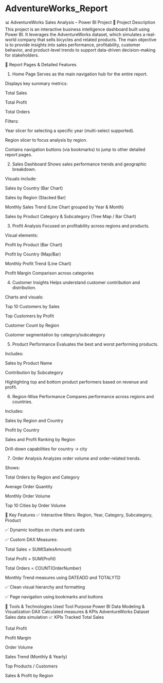 # AdventureWorks_Report
📊 AdventureWorks Sales Analysis – Power BI Project
📝 Project Description
This project is an interactive business intelligence dashboard built using Power BI. It leverages the AdventureWorks dataset, which simulates a real-world company that sells bicycles and related products. The main objective is to provide insights into sales performance, profitability, customer behavior, and product-level trends to support data-driven decision-making for stakeholders.

📁 Report Pages & Detailed Features
1. Home Page
Serves as the main navigation hub for the entire report.

Displays key summary metrics:

Total Sales

Total Profit

Total Orders

Filters:

Year slicer for selecting a specific year (multi-select supported).

Region slicer to focus analysis by region.

Contains navigation buttons (via bookmarks) to jump to other detailed report pages.

2. Sales Dashboard
Shows sales performance trends and geographic breakdown.

Visuals include:

Sales by Country (Bar Chart)

Sales by Region (Stacked Bar)

Monthly Sales Trend (Line Chart grouped by Year & Month)

Sales by Product Category & Subcategory (Tree Map / Bar Chart)

3. Profit Analysis
Focused on profitability across regions and products.

Visual elements:

Profit by Product (Bar Chart)

Profit by Country (Map/Bar)

Monthly Profit Trend (Line Chart)

Profit Margin Comparison across categories

4. Customer Insights
Helps understand customer contribution and distribution.

Charts and visuals:

Top 10 Customers by Sales

Top Customers by Profit

Customer Count by Region

Customer segmentation by category/subcategory

5. Product Performance
Evaluates the best and worst performing products.

Includes:

Sales by Product Name

Contribution by Subcategory

Highlighting top and bottom product performers based on revenue and profit.

6. Region-Wise Performance
Compares performance across regions and countries.

Includes:

Sales by Region and Country

Profit by Country

Sales and Profit Ranking by Region

Drill-down capabilities for country → city

7. Order Analysis
Analyzes order volume and order-related trends.

Shows:

Total Orders by Region and Category

Average Order Quantity

Monthly Order Volume

Top 10 Cities by Order Volume

📌 Key Features
✅ Interactive filters: Region, Year, Category, Subcategory, Product

✅ Dynamic tooltips on charts and cards

✅ Custom DAX Measures:

Total Sales = SUM(SalesAmount)

Total Profit = SUM(Profit)

Total Orders = COUNT(OrderNumber)

Monthly Trend measures using DATEADD and TOTALYTD

✅ Clean visual hierarchy and formatting

✅ Page navigation using bookmarks and buttons

🧰 Tools & Technologies Used
Tool	Purpose
Power BI	Data Modeling & Visualization
DAX	Calculated measures & KPIs
AdventureWorks Dataset	Sales data simulation
📈 KPIs Tracked
Total Sales

Total Profit

Profit Margin

Order Volume

Sales Trend (Monthly & Yearly)

Top Products / Customers

Sales & Profit by Region

